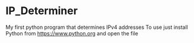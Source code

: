 # IP_Determiner
My first python program that determines IPv4 addresses
To use just install Python from https://www.python.org and open the file
